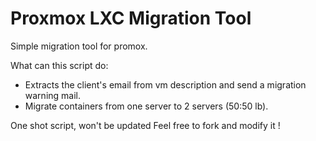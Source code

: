# Proxmox LXC Migration Tool

Simple migration tool for promox. 

What can this script do:
* Extracts the client's email from vm description and send a migration warning mail.
* Migrate containers from one server to 2 servers (50:50 lb).

One shot script, won't be updated
Feel free to fork and modify it !
